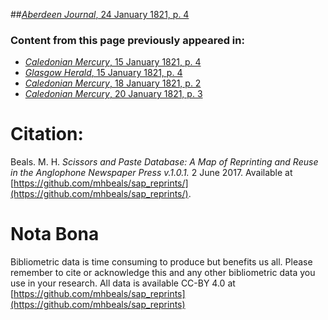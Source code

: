 ##[*Aberdeen Journal*, 24 January 1821, p. 4](https://mhbeals.github.io/sap_html/Aberdeen-Journal/Aberdeen-Journal-24-January-1821-p-4)

### Content from this page previously appeared in:
+ [*Caledonian Mercury*, 15 January 1821, p. 4](https://mhbeals.github.io/sap_html/Caledonian-Mercury/Caledonian-Mercury-15-January-1821-p-4)
+ [*Glasgow Herald*, 15 January 1821, p. 4](https://mhbeals.github.io/sap_html/Glasgow-Herald/Glasgow-Herald-15-January-1821-p-4)
+ [*Caledonian Mercury*, 18 January 1821, p. 2](https://mhbeals.github.io/sap_html/Caledonian-Mercury/Caledonian-Mercury-18-January-1821-p-2)
+ [*Caledonian Mercury*, 20 January 1821, p. 3](https://mhbeals.github.io/sap_html/Caledonian-Mercury/Caledonian-Mercury-20-January-1821-p-3)
                    
# Citation: 

Beals. M. H. *Scissors and Paste Database: A Map of Reprinting and Reuse in the Anglophone Newspaper Press v.1.0.1.* 2 June 2017. Available at [https://github.com/mhbeals/sap_reprints/](https://github.com/mhbeals/sap_reprints/). 
                    
# Nota Bona

Bibliometric data is time consuming to produce but benefits us all. Please remember to cite or acknowledge this and any other bibliometric data you use in your research. All data is available CC-BY 4.0 at [https://github.com/mhbeals/sap_reprints](https://github.com/mhbeals/sap_reprints)